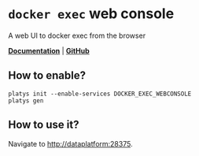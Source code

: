 # `docker exec` web console

A web UI to docker exec from the browser  

**[Documentation](https://github.com/bitbull-team/docker-exec-web-console)** | **[GitHub](https://github.com/bitbull-team/docker-exec-web-console)**

## How to enable?

```
platys init --enable-services DOCKER_EXEC_WEBCONSOLE
platys gen
```

## How to use it?

Navigate to <http://dataplatform:28375>.

